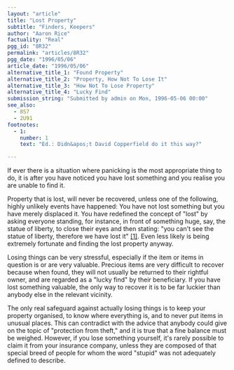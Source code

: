 ```yaml
---
layout: "article"
title: "Lost Property"
subtitle: "Finders, Keepers"
author: "Aaron Rice"
factuality: "Real"
pgg_id: "8R32"
permalink: "articles/8R32"
pgg_date: "1996/05/06"
article_date: "1996/05/06"
alternative_title_1: "Found Property"
alternative_title_2: "Property, How Not To Lose It"
alternative_title_3: "How Not To Lose Property"
alternative_title_4: "Lucky Find"
submission_string: "Submitted by admin on Mon, 1996-05-06 00:00"
see_also:
  - 8S7
  - 2U91
footnotes: 
  - 1:
    number: 1
    text: "Ed.: Didn&apos;t David Copperfield do it this way?"

---
```

<div>
<p>If ever there is a situation where panicking is the most appropriate thing to do, it is after you have noticed you have lost something and you realise you are unable to find it.</p>
<p>Property that is lost, will never be recovered, unless one of the following, highly unlikely events have happened: You have not lost something but you have merely displaced it. You have redefined the concept of "lost" by asking everyone standing, for instance, in front of something huge, say, the statue of liberty, to close their eyes and then stating: "you can't see the statue of liberty, therefore we have lost it" <a href="#footnote-body.1" name="footnote-link.1" class="footnote-link">[1]</a>. Even less likely is being extremely fortunate and finding the lost property anyway.</p>
<p>Losing things can be very stressful, especially if the item or items in question is or are very valuable. Precious items are very difficult to recover because when found, they will not usually be returned to their rightful owner, and are regarded as a "lucky find" by their beneficiary. If you have lost something valuable, the only way to recover it is to be far luckier than anybody else in the relevant vicinity.</p>
<p>The only real safeguard against actually losing things is to keep your property organised, to know where everything is, and to never put items in unusual places. This can contradict with the advice that anybody could give on the topic of "protection from theft," and it is true that a fine balance must be weighed. However, if you lose something yourself, it's rarely possible to claim it from your insurance company, unless they are composed of that special breed of people for whom the word "stupid" was not adequately defined to describe.</p>
</div>
